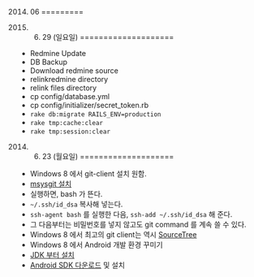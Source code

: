 2014. 06
=========

2014. 6. 29 (일요일)
====================
* Redmine Update
 * DB Backup
 * Download redmine source
 * relinkredmine directory
 * relink files directory
 * cp config/database.yml
 * cp config/initializer/secret_token.rb
 * `rake db:migrate RAILS_ENV=production`
 * `rake tmp:cache:clear`
 * `rake tmp:session:clear`

2014. 6. 23 (월요일)
====================

* Windows 8 에서 git-client 설치 원함.
 * [msysgit 설치](http://msysgit.github.io/)
  * 실행하면, bash 가 뜬다.
  * `~/.ssh/id_dsa` 복사해 넣는다.
  * `ssh-agent bash` 를 실행한 다음, `ssh-add ~/.ssh/id_dsa` 해 준다.
  * 그 다음부터는 비밀번호를 넣지 않고도 git command 를 계속 쓸 수 있다.
* Windows 8 에서 최고의 git client는 역시 [SourceTree](http://www.sourcetreeapp.com/)
* Windows 8 에서 Android 개발 환경 꾸미기
 * [JDK 부터 설치](http://www.oracle.com/technetwork/java/javase/downloads/index.html)
 * [Android SDK 다운로드](http://developer.android.com/sdk/index.html) 및 설치